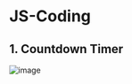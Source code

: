 # JS-Coding

## 1. Countdown Timer

![image](https://user-images.githubusercontent.com/7365193/171114200-f981cc2a-18ae-44cc-b87e-754fddc8b4cb.png)
